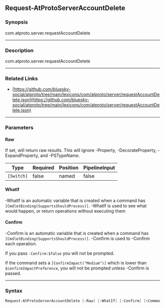 Request-AtProtoServerAccountDelete
----------------------------------




### Synopsis
com.atproto.server.requestAccountDelete



---


### Description

com.atproto.server.requestAccountDelete



---


### Related Links
* [https://github.com/bluesky-social/atproto/tree/main/lexicons/com/atproto/server/requestAccountDelete.json](https://github.com/bluesky-social/atproto/tree/main/lexicons/com/atproto/server/requestAccountDelete.json)





---


### Parameters
#### **Raw**

If set, will return raw results. This will ignore -Property, -DecorateProperty, -ExpandProperty, and -PSTypeName.






|Type      |Required|Position|PipelineInput|
|----------|--------|--------|-------------|
|`[Switch]`|false   |named   |false        |



#### **WhatIf**
-WhatIf is an automatic variable that is created when a command has ```[CmdletBinding(SupportsShouldProcess)]```.
-WhatIf is used to see what would happen, or return operations without executing them
#### **Confirm**
-Confirm is an automatic variable that is created when a command has ```[CmdletBinding(SupportsShouldProcess)]```.
-Confirm is used to -Confirm each operation.

If you pass ```-Confirm:$false``` you will not be prompted.


If the command sets a ```[ConfirmImpact("Medium")]``` which is lower than ```$confirmImpactPreference```, you will not be prompted unless -Confirm is passed.



---


### Syntax
```PowerShell
Request-AtProtoServerAccountDelete [-Raw] [-WhatIf] [-Confirm] [<CommonParameters>]
```
